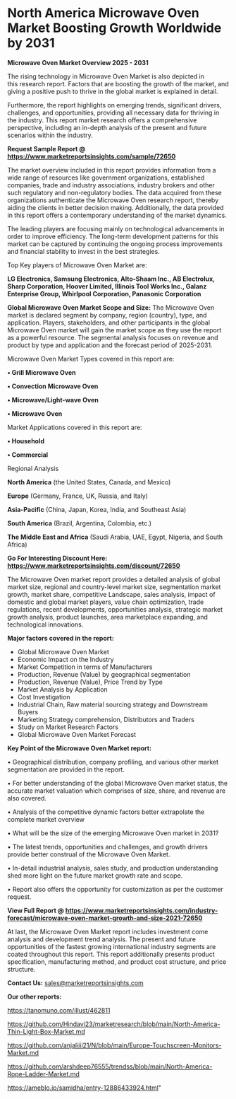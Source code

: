 # North America Microwave Oven Market Boosting Growth Worldwide by 2031

<Strong> Microwave Oven Market Overview 2025 - 2031</strong>

The rising technology in Microwave Oven Market is also depicted in this research report. Factors that are boosting the growth of the market, and giving a positive push to thrive in the global market is explained in detail.

Furthermore, the report highlights on emerging trends, significant drivers, challenges, and opportunities, providing all necessary data for thriving in the industry. This report market research offers a comprehensive perspective, including an in-depth analysis of the present and future scenarios within the industry.

<strong>Request Sample Report @ <a href=https://www.marketreportsinsights.com/sample/72650>https://www.marketreportsinsights.com/sample/72650</a></strong>

The market overview included in this report provides information from a wide range of resources like government organizations, established companies, trade and industry associations, industry brokers and other such regulatory and non-regulatory bodies. The data acquired from these organizations authenticate the Microwave Oven research report, thereby aiding the clients in better decision making. Additionally, the data provided in this report offers a contemporary understanding of the market dynamics.

The leading players are focusing mainly on technological advancements in order to improve efficiency. The long-term development patterns for this market can be captured by continuing the ongoing process improvements and financial stability to invest in the best strategies.

Top Key players of Microwave Oven Market are:

<strong>LG Electronics, Samsung Electronics, Alto-Shaam Inc., AB Electrolux, Sharp Corporation, Hoover Limited, Illinois Tool Works Inc., Galanz Enterprise Group, Whirlpool Corporation, Panasonic Corporation</strong>

<strong><b>Global Microwave Oven Market Scope and Size:</b></strong>
The Microwave Oven market is declared segment by company, region (country), type, and application. Players, stakeholders, and other participants in the global Microwave Oven market will gain the market scope as they use the report as a powerful resource. The segmental analysis focuses on revenue and product by type and application and the forecast period of 2025-2031.

Microwave Oven Market Types covered in this report are:

<strong>• Grill Microwave Oven

• Convection Microwave Oven

• Microwave/Light-wave Oven

• Microwave Oven</strong>

Market Applications covered in this report are:

<strong>• Household

• Commercial</strong> 

Regional Analysis

<strong>North America</strong> (the United States, Canada, and Mexico)

<strong>Europe</strong> (Germany, France, UK, Russia, and Italy)

<strong>Asia-Pacific</strong> (China, Japan, Korea, India, and Southeast Asia)

<strong>South America</strong> (Brazil, Argentina, Colombia, etc.)

<strong>The Middle East and Africa</strong> (Saudi Arabia, UAE, Egypt, Nigeria, and South Africa)

<strong>Go For Interesting Discount Here: <a href=https://www.marketreportsinsights.com/discount/72650>https://www.marketreportsinsights.com/discount/72650</a></strong>

The Microwave Oven market report provides a detailed analysis of global market size, regional and country-level market size, segmentation market growth, market share, competitive Landscape, sales analysis, impact of domestic and global market players, value chain optimization, trade regulations, recent developments, opportunities analysis, strategic market growth analysis, product launches, area marketplace expanding, and technological innovations.

<strong><b>Major factors covered in the report:</b></strong>
<ul>
  <li>Global Microwave Oven Market </li>
  <li>Economic Impact on the Industry</li>
  <li>Market Competition in terms of Manufacturers</li>
  <li>Production, Revenue (Value) by geographical segmentation</li>
  <li>Production, Revenue (Value), Price Trend by Type</li>
  <li>Market Analysis by Application</li>
  <li>Cost Investigation</li>
  <li>Industrial Chain, Raw material sourcing strategy and Downstream Buyers</li>
  <li>Marketing Strategy comprehension, Distributors and Traders</li>
  <li>Study on Market Research Factors</li>
  <li>Global Microwave Oven Market Forecast</li>
</ul>

<strong><b>Key Point of the Microwave Oven Market report:</b></strong>

• Geographical distribution, company profiling, and various other market segmentation are provided in the report.

• For better understanding of the global Microwave Oven market status, the accurate market valuation which comprises of size, share, and revenue are also covered.

• Analysis of the competitive dynamic factors better extrapolate the complete market overview

• What will be the size of the emerging Microwave Oven market in 2031?

• The latest trends, opportunities and challenges, and growth drivers provide better construal of the Microwave Oven Market.

• In-detail industrial analysis, sales study, and production understanding shed more light on the future market growth rate and scope.

• Report also offers the opportunity for customization as per the customer request.

<strong><b>View Full Report @ <a href=https://www.marketreportsinsights.com/industry-forecast/microwave-oven-market-growth-and-size-2021-72650>https://www.marketreportsinsights.com/industry-forecast/microwave-oven-market-growth-and-size-2021-72650</a></b></strong>


At last, the Microwave Oven Market report includes investment come analysis and development trend analysis. The present and future opportunities of the fastest growing international industry segments are coated throughout this report. This report additionally presents product specification, manufacturing method, and product cost structure, and price structure.

<strong>Contact Us:</strong>
sales@marketreportsinsights.com

<strong>Our other reports:</strong>

<a href=https://tanomuno.com/illust/462811>https://tanomuno.com/illust/462811</a>

<a href=https://github.com/Hindavi23/marketresearch/blob/main/North-America-Thin-Light-Box-Market.md>https://github.com/Hindavi23/marketresearch/blob/main/North-America-Thin-Light-Box-Market.md</a>

<a href=https://github.com/anjaliiii21/N/blob/main/Europe-Touchscreen-Monitors-Market.md>https://github.com/anjaliiii21/N/blob/main/Europe-Touchscreen-Monitors-Market.md</a>

<a href=https://github.com/arshdeep76555/trendss/blob/main/North-America-Rope-Ladder-Market.md>https://github.com/arshdeep76555/trendss/blob/main/North-America-Rope-Ladder-Market.md</a>

<a href=https://ameblo.jp/samidha/entry-12886433924.html>https://ameblo.jp/samidha/entry-12886433924.html</a>"
